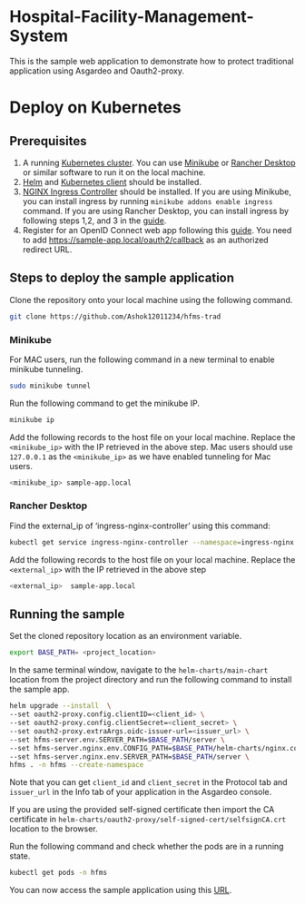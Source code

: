 # Hospital-Facility-Management-System

This is the sample web application to demonstrate how to protect traditional application using Asgardeo and Oauth2-proxy.

# Deploy on Kubernetes

## Prerequisites

1. A running [Kubernetes cluster](https://kubernetes.io/docs/setup/). You can use [Minikube](https://minikube.sigs.k8s.io/docs/start/) or [Rancher Desktop](https://docs.rancherdesktop.io/getting-started/installation/) or similar software to run it on the local machine.
2. [Helm](https://helm.sh/docs/intro/install/) and [Kubernetes client](https://kubernetes.io/docs/tasks/tools/#kubectl) should be installed.
3. [NGINX Ingress Controller](https://kubernetes.github.io/ingress-nginx/deploy/) should be installed. If you are using Minikube, you can install ingress by running ```minikube addons enable ingress``` command. If you are using Rancher Desktop, you can install ingress by following steps 1,2, and 3 in the [guide](https://docs.rancherdesktop.io/how-to-guides/setup-NGINX-Ingress-Controller/).
4. Register for an OpenID Connect web app following this [guide](https://wso2.com/asgardeo/docs/guides/applications/register-oidc-web-app/#register-the-app). You need to add https://sample-app.local/oauth2/callback as an authorized redirect URL. 

## Steps to deploy the sample application

Clone the repository onto your local machine using the following command.

```bash
git clone https://github.com/Ashok12011234/hfms-trad
```

### Minikube

For MAC users, run the following command in a new terminal to enable minikube tunneling.


```bash
sudo minikube tunnel
```

Run the following command to get the minikube IP.

```bash
minikube ip
```

Add the following records to the host file on your local machine. Replace the ```<minikube_ip>``` with the IP retrieved in the above step. Mac users should use ```127.0.0.1``` as the ```<minikube_ip>``` as we have enabled tunneling for Mac users.

```bash
<minikube_ip> sample-app.local
```

### Rancher Desktop

Find the external_ip  of ‘ingress-nginx-controller’ using this command:

```bash
kubectl get service ingress-nginx-controller --namespace=ingress-nginx
```

Add the following records to the host file on your local machine. Replace the ```<external_ip>``` with the IP retrieved in the above step

```bash
<external_ip>  sample-app.local
```

## Running the sample

Set the cloned repository location as an environment variable.

```bash
export BASE_PATH= <project_location>
```

In the same terminal window, navigate to the ```helm-charts/main-chart``` location from the project directory and run the following command to install the sample app.

```bash
helm upgrade --install  \
--set oauth2-proxy.config.clientID=<client_id> \
--set oauth2-proxy.config.clientSecret=<client_secret> \
--set oauth2-proxy.extraArgs.oidc-issuer-url=<issuer_url> \
--set hfms-server.env.SERVER_PATH=$BASE_PATH/server \
--set hfms-server.nginx.env.CONFIG_PATH=$BASE_PATH/helm-charts/nginx.conf \
--set hfms-server.nginx.env.SERVER_PATH=$BASE_PATH/server \
hfms . -n hfms --create-namespace
```

Note that you can get ```client_id``` and ```client_secret``` in the Protocol tab and ```issuer_url``` in the Info tab of your application in the Asgardeo console.

If you are using the provided self-signed certificate then import the CA certificate in ```helm-charts/oauth2-proxy/self-signed-cert/selfsignCA.crt ``` location to the browser.

Run the following command and check whether the pods are in a running state.

```bash
kubectl get pods -n hfms
```

You can now access the sample application using this [URL](https://sample-app.local/hospitalDashboard.php).